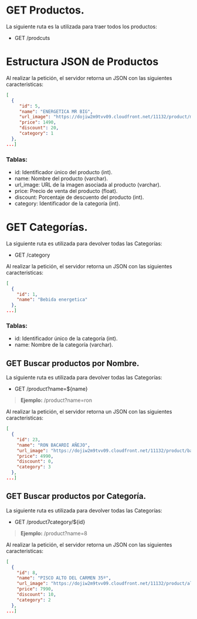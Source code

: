 # GET Productos.

La siguiente ruta es la utilizada para traer todos los productos:
- GET /prodcuts

# Estructura JSON de Productos

Al realizar la petición, el servidor retorna un JSON con las siguientes caracteristicas:

```json
[
  {
     "id": 5,
     "name": "ENERGETICA MR BIG",
     "url_image": "https://dojiw2m9tvv09.cloudfront.net/11132/product/misterbig3308256.jpg",
     "price": 1490,
     "discount": 20,
     "category": 1
  },
...]
```
### Tablas:
- id: Identificador único del producto (int).
- name: Nombre del producto (varchar).
- url_image: URL de la imagen asociada al producto (varchar).
- price: Precio de venta del producto (float).
- discount: Porcentaje de descuento del producto (int).
- category: Identificador de la categoría (int).


# GET Categorías.

La siguiente ruta es utilizada para devolver todas las Categorías:

- GET /category

Al realizar la petición, el servidor retorna un JSON con las siguientes caracteristicas:

```json
[
  {
    "id": 1,
    "name": "Bebida energetica"
  },
...]
```
### Tablas:
- id: Identificador único de la categoría (int).
- name: Nombre de la categoría (varchar).


## GET Buscar productos por Nombre.

La siguiente ruta es utilizada para devolver todas las Categorías:

- GET /product?name=${name}

>__Ejemplo:__ /product?name=ron

Al realizar la petición, el servidor retorna un JSON con las siguientes caracteristicas:

```json
[
  {
    "id": 23,
    "name": "RON BACARDI AÑEJO",
    "url_image": "https://dojiw2m9tvv09.cloudfront.net/11132/product/bacardi9450.jpg",
    "price": 4990,
    "discount": 0,
    "category": 3
  },
...]
```

## GET Buscar productos por Categoría.


La siguiente ruta es utilizada para devolver todas las Categorías:

- GET /product7category/${id}

>__Ejemplo:__ /product?name=8

Al realizar la petición, el servidor retorna un JSON con las siguientes caracteristicas:

```json
[
  {
    "id": 8,
    "name": "PISCO ALTO DEL CARMEN 35º",
    "url_image": "https://dojiw2m9tvv09.cloudfront.net/11132/product/alto8532.jpg",
    "price": 7990,
    "discount": 10,
    "category": 2
  },
...]
```